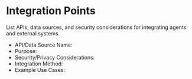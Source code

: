 # Integration Points

List APIs, data sources, and security considerations for integrating agents and external systems.

- API/Data Source Name:
- Purpose:
- Security/Privacy Considerations:
- Integration Method:
- Example Use Cases:
